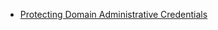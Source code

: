   - [Protecting Domain Administrative Credentials](https://blogs.technet.microsoft.com/askpfeplat/2017/10/31/protecting-domain-administrative-credentials/)
